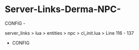 # Server-Links-Derma-NPC-

CONFIG - 

server_links > lua > entities > npc > cl_init.lua > Line 116 - 137

- CONFIG
